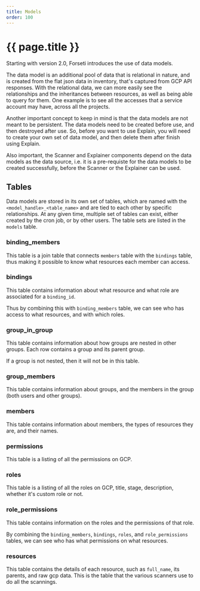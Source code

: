 ```yaml
---
title: Models
order: 100
---
```


# {{ page.title }}

Starting with version 2.0, Forseti introduces the use of data models.

The data model is an additional pool of data that is relational in nature,
and is created from the flat json data in inventory, that's captured from GCP
API responses. With the relational data, we can more easily see the
relationships and the inheritances between resources, as well as being able
to query for them.  One example is to see all the accesses that a service
account may have, across all the projects.

Another important concept to keep in mind is that the data models are not meant
to be persistent. The data models need to be created before use, and then
destroyed after use. So, before you want to use Explain, you will need to
create your own set of data model, and then delete them after finish using
Explain.

Also important, the Scanner and Explainer components depend on the data models
as the data source, i.e. it is a pre-requiste for the data models to be
created successfully, before the Scanner or the Explainer can be used.

## Tables

Data models are stored in its own set of tables, which are named
with the `<model_handle>_<table_name>` and are tied to each other by specific
relationships.  At any given time, multiple set of tables can exist,
either created by the cron job, or by other users. The table sets are
listed in the `models` table.  

### binding_members

This table is a join table that connects `members` table with the `bindings`
table, thus making it possible to know what resources each member can access.

### bindings

This table contains information about what resource and what role are
associated for a `binding_id`.

Thus by combining this with `binding_members` table, we can see who has
access to what resources, and with which roles.

### group_in_group

This table contains information about how groups are nested in other groups.
Each row contains a group and its parent group.

If a group is not nested, then it will not be in this table.

### group_members

This table contains information about groups, and the members in the group
(both users and other groups).

### members

This table contains information about members, the types of resources they are,
and their names.

### permissions

This table is a listing of all the permissions on GCP.

### roles

This table is a listing of all the roles on GCP, title, stage, description,
whether it's custom role or not.

### role_permissions

This table contains information on the roles and the permissions of that role.

By combining the `binding_members`, `bindings`, `roles`, and `role_permissions`
tables, we can see who has what permissions on what resources.

### resources
This table contains the details of each resource, such as `full_name`,
its parents, and raw gcp data.  This is the table that the various scanners use
to do all the scannings.
